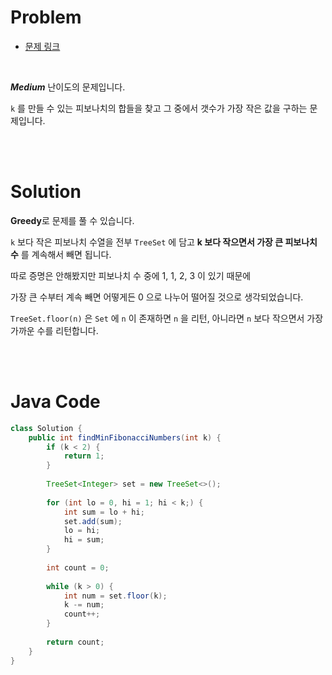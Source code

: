 # Problem

- [문제 링크](https://leetcode.com/problems/find-the-minimum-number-of-fibonacci-numbers-whose-sum-is-k/)

<br>

*__Medium__* 난이도의 문제입니다.

`k` 를 만들 수 있는 피보나치의 합들을 찾고 그 중에서 갯수가 가장 작은 값을 구하는 문제입니다.

<br><br>

# Solution

**Greedy**로 문제를 풀 수 있습니다.

`k` 보다 작은 피보나치 수열을 전부 `TreeSet` 에 담고 **k 보다 작으면서 가장 큰 피보나치 수** 를 계속해서 빼면 됩니다.

따로 증명은 안해봤지만 피보나치 수 중에 1, 1, 2, 3 이 있기 때문에 

가장 큰 수부터 계속 빼면 어떻게든 0 으로 나누어 떨어질 것으로 생각되었습니다.

`TreeSet.floor(n)` 은 `Set` 에 `n` 이 존재하면 `n` 을 리턴, 아니라면 `n` 보다 작으면서 가장 가까운 수를 리턴합니다.

<br><br>

# Java Code

```java
class Solution {
    public int findMinFibonacciNumbers(int k) {
        if (k < 2) {
            return 1;
        }
        
        TreeSet<Integer> set = new TreeSet<>();
        
        for (int lo = 0, hi = 1; hi < k;) {
            int sum = lo + hi;
            set.add(sum);
            lo = hi;
            hi = sum;
        }
        
        int count = 0;
        
        while (k > 0) {
            int num = set.floor(k);
            k -= num;
            count++;
        }
        
        return count;
    }
}
```
